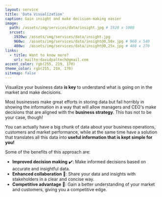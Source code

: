```yaml
---
layout: service
title: 'Data Visualization'
caption: Gain insight and make decision-making easier
image: 
  path: /assets/img/services/data/insight.jpg # 1920 x 1080
  srcset: 
    1920w: /assets/img/services/data/insight.jpg
    960w:  /assets/img/services/data/insight@0,50x.jpg # 960 x 540
    480w:  /assets/img/services/data/insight@0,25x.jpg # 480 x 270
links:
  - title: Want to know more?
    url: mailto:davidpaltech@gmail.com
accent_color: rgb(255, 219, 170)
theme_color: rgb(255, 219, 170)
sitemap: false
---
```


Visualize your business data <b>is key</b> to understand what is going on in the market and make decisions. 

Most businesses make great efforts in storing data but fail horribly in showing the information in a way that will allow managers and CEO's make decisions that are aligned with the <b>business strategy</b>. This has not to be your case, though!

You can actually have a big chunk of data about your business operations, customers and market performance, while at the same time have a solution that translates all this data into <b>useful information that is kept simple for you!</b>

Some of the benefits of this approach are:
- <b>Improved decision making</b> ✔️: Make informed decisions based on accurate and insightful data.
- <b>Enhanced collaboration</b> 🤝: Share your data and insights with stakeholders in a clear and concise way.
- <b>Competitive advantage</b> 💪: Gain a better understanding of your market and customers, giving you a competitive edge.
<br><br>